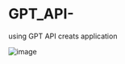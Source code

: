 # GPT_API-
using GPT API creats application

![image](https://github.com/user-attachments/assets/9ffdb6dd-77a9-49ae-93e5-52fe0f861e73)
